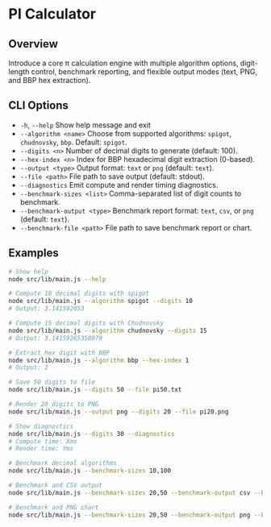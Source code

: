# PI Calculator

## Overview

Introduce a core π calculation engine with multiple algorithm options, digit-length control, benchmark reporting, and flexible output modes (text, PNG, and BBP hex extraction).

## CLI Options

* `-h`, `--help`                  Show help message and exit
* `--algorithm <name>`           Choose from supported algorithms: `spigot`, `chudnovsky`, `bbp`. Default: `spigot`.
* `--digits <n>`                 Number of decimal digits to generate (default: 100).
* `--hex-index <n>`              Index for BBP hexadecimal digit extraction (0-based).
* `--output <type>`              Output format: `text` or `png` (default: `text`).
* `--file <path>`                File path to save output (default: stdout).
* `--diagnostics`                Emit compute and render timing diagnostics.
* `--benchmark-sizes <list>`     Comma-separated list of digit counts to benchmark.
* `--benchmark-output <type>`    Benchmark report format: `text`, `csv`, or `png` (default: `text`).
* `--benchmark-file <path>`      File path to save benchmark report or chart.

## Examples

```bash
# Show help
node src/lib/main.js --help

# Compute 10 decimal digits with spigot
node src/lib/main.js --algorithm spigot --digits 10
# Output: 3.141592653

# Compute 15 decimal digits with Chudnovsky
node src/lib/main.js --algorithm chudnovsky --digits 15
# Output: 3.14159265358979

# Extract hex digit with BBP
node src/lib/main.js --algorithm bbp --hex-index 1
# Output: 2

# Save 50 digits to file
node src/lib/main.js --digits 50 --file pi50.txt

# Render 20 digits to PNG
node src/lib/main.js --output png --digits 20 --file pi20.png

# Show diagnostics
node src/lib/main.js --digits 30 --diagnostics
# Compute time: Xms
# Render time: Yms

# Benchmark decimal algorithms
node src/lib/main.js --benchmark-sizes 10,100

# Benchmark and CSV output
node src/lib/main.js --benchmark-sizes 20,50 --benchmark-output csv --benchmark-file benchmark.csv

# Benchmark and PNG chart
node src/lib/main.js --benchmark-sizes 20,50 --benchmark-output png --benchmark-file benchmark.png
```